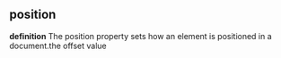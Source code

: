 ## position 
**definition**
The position property sets how an element is positioned in a document.the offset value
<!--stackedit_data:
eyJoaXN0b3J5IjpbMTMyNjAzNzIwNSwtMjA4ODc0NjYxMl19
-->